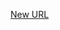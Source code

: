 



[New URL](../file-___home_harshil_Desktop_open-source_palisadoes_talawa_lib_exceptions_graphql_exception_resolver/)


